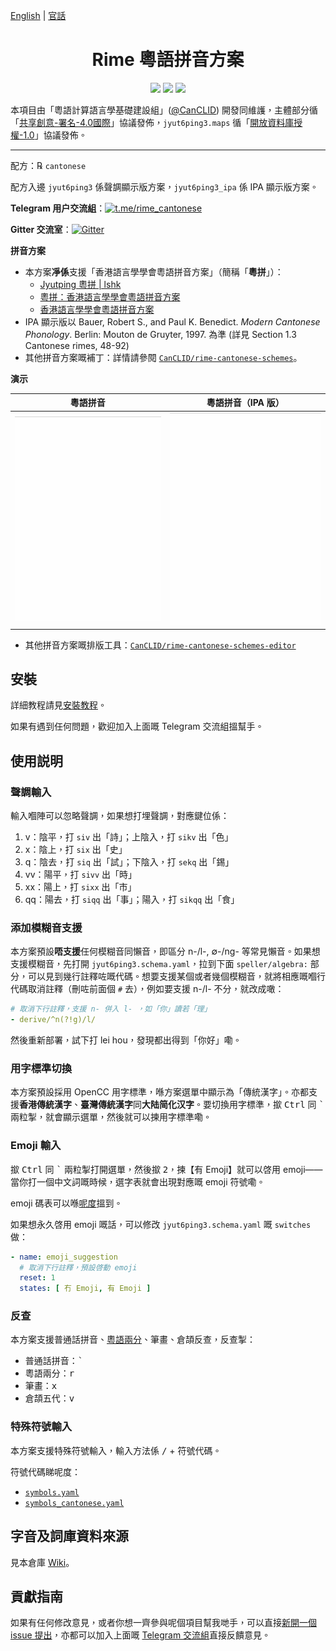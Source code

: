 [English](README-en.md) | [官話](README-cmn.md)

<div lang="yue-HK">

<h1 align="center">Rime 粵語拼音方案</h1>

<p align="center">
<a href="https://github.com/rime/rime-cantonese/issues"><img src="https://img.shields.io/badge/%E6%AD%A1%E8%BF%8E-%E5%8F%83%E8%88%87%E8%B2%A2%E7%8D%BB-1dd3b0?style=for-the-badge&logo=github"/></a>
<a href="https://github.com/rime/rime-cantonese/releases"><img src="https://img.shields.io/github/v/release/rime/rime-cantonese?color=38618c&label=%E7%A9%A9%E5%AE%9A%E7%99%BC%E4%BD%88%E7%89%88%E6%9C%AC&style=for-the-badge"/></a>
<a href="https://travis-ci.com/github/rime/rime-cantonese"><img src="https://img.shields.io/travis/com/rime/rime-cantonese?label=%E5%B0%81%E8%A3%9D%E7%A8%8B%E5%BC%8F&logo=travis-ci&logoColor=white&style=for-the-badge"/></a>
</p>

本項目由「粵語計算語言學基礎建設組」([@CanCLID](https://github.com/CanCLID)) 開發同維護，主體部分循「[共享創意-署名-4.0國際](http://creativecommons.org/licenses/by/4.0/)」協議發佈，`jyut6ping3.maps` 循「[開放資料庫授權-1.0](https://opendatacommons.org/licenses/odbl/)」協議發佈。

---

配方：℞ `cantonese`

配方入邊 `jyut6ping3` 係聲調顯示版方案，`jyut6ping3_ipa` 係 IPA 顯示版方案。

**Telegram 用户交流組**：[![t.me/rime_cantonese](https://img.shields.io/badge/rime_cantonese-blue?style=flat-square&logo=telegram)](https://t.me/rime_cantonese)

**Gitter 交流室**：[![Gitter](https://img.shields.io/badge/rime_cantonese-blueviolet?style=flat-square&logo=gitter)](https://gitter.im/rime-cantonese/community?utm_source=badge&utm_medium=badge&utm_campaign=pr-badge)

**拼音方案**

- 本方案**凈係**支援「香港語言學學會粵語拼音方案」（簡稱「**粵拼**」）：
    - [Jyutping 粵拼 | lshk](https://www.lshk.org/jyutping)
    - [粵拼：香港語言學學會粵語拼音方案](https://www.jyutping.org/jyutping/)
    - [香港語言學學會粵語拼音方案](https://zh.wikipedia.org/wiki/香港語言學學會粵語拼音方案)
- IPA 顯示版以 Bauer, Robert S., and Paul K. Benedict. *Modern Cantonese Phonology*. Berlin: Mouton de Gruyter, 1997. 為準 (詳見 Section 1.3 Cantonese rimes, 48-92)
- 其他拼音方案嘅補丁：詳情請參閱 [`CanCLID/rime-cantonese-schemes`](https://github.com/CanCLID/rime-cantonese-schemes)。

**演示**

| 粵語拼音                   | 粵語拼音（IPA 版）        |
| -------------------------- | ------------------------- |
| ![聲調版](./demo/tone.gif) | ![IPA 版](./demo/ipa.gif) |

* 其他拼音方案嘅排版工具：[`CanCLID/rime-cantonese-schemes-editor`](https://github.com/CanCLID/rime-cantonese-schemes-editor)

## 安裝

詳細教程請見[安裝教程](https://github.com/rime/rime-cantonese/releases)。

如果有遇到任何問題，歡迎加入上面嘅 Telegram 交流組搵幫手。

## 使用説明

### 聲調輸入

輸入嗰陣可以忽略聲調，如果想打埋聲調，對應鍵位係：

1. v：陰平，打 `siv` 出「詩」；上陰入，打 `sikv` 出「色」
2. x：陰上，打 `six` 出「史」
3. q：陰去，打 `siq` 出「試」；下陰入，打 `sekq` 出「錫」
4. vv：陽平，打 `sivv` 出「時」
5. xx：陽上，打 `sixx` 出「市」
6. qq：陽去，打 `siqq` 出「事」；陽入，打 `sikqq` 出「食」

### 添加模糊音支援

本方案預設**唔支援**任何模糊音同懶音，即區分 n-/l-, &empty;-/ng- 等常見懶音。如果想支援模糊音，先打開 `jyut6ping3.schema.yaml`，拉到下面 `speller/algebra:` 部分，可以見到幾行註釋咗嘅代碼。想要支援某個或者幾個模糊音，就將相應嘅嗰行代碼取消註釋（刪咗前面個 `#` 去），例如要支援 n-/l- 不分，就改成噉：

```yaml
# 取消下行註釋，支援 n- 併入 l- ，如「你」讀若「理」
- derive/^n(?!g)/l/
```

然後重新部署，試下打 lei hou，發現都出得到「你好」嘞。

### 用字標準切換

本方案預設採用 OpenCC 用字標準，喺方案選單中顯示為「傳統漢字」。亦都支援**香港傳統漢字**、**臺灣傳統漢字**同**大陆简化汉字**。要切換用字標準，撳 <kbd>Ctrl</kbd> 同 <kbd>`</kbd> 兩粒掣，就會顯示選單，然後就可以揀用字標準嘞。

### Emoji 輸入

撳 <kbd>Ctrl</kbd> 同 <kbd>`</kbd> 兩粒掣打開選單，然後撳 <kbd>2</kbd>，揀【有 Emoji】就可以啓用 emoji——當你打一個中文詞嘅時候，選字表就會出現對應嘅 emoji 符號嘞。

emoji 碼表可以喺[呢度](https://github.com/rime/rime-emoji/tree/master/opencc)搵到。

如果想永久啓用 emoji 嘅話，可以修改 `jyut6ping3.schema.yaml` 嘅 `switches` 做：

```yaml
- name: emoji_suggestion
  # 取消下行註釋，預設啓動 emoji
  reset: 1
  states: [ 冇 Emoji, 有 Emoji ]
```

### 反查

本方案支援普通話拼音、[粵語兩分](https://github.com/CanCLID/rime-loengfan)、筆畫、倉頡反查，反查掣：

- 普通話拼音：<kbd>`</kbd>
- 粵語兩分：<kbd>r</kbd>
- 筆畫：<kbd>x</kbd>
- 倉頡五代：<kbd>v</kbd>

### 特殊符號輸入

本方案支援特殊符號輸入，輸入方法係 <kbd>/</kbd> + 符號代碼。

符號代碼睇呢度：

- [`symbols.yaml`](https://github.com/rime/rime-prelude/blob/master/symbols.yaml)
- [`symbols_cantonese.yaml`](symbols_cantonese.yaml)

## 字音及詞庫資料來源

見本倉庫 [Wiki](https://github.com/rime/rime-cantonese/wiki)。

## 貢獻指南

如果有任何修改意見，或者你想一齊參與呢個項目幫我哋手，可以直接[新開一個 issue 提出](https://github.com/rime/rime-cantonese/issues)，亦都可以加入上面嘅 [Telegram 交流組](https://t.me/rime_cantonese)直接反饋意見。

</div>
